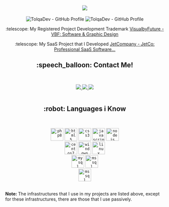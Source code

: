 <p align="center">
  <h1 align="center">
    <a href="https://tolqa.dev/">
      <img src="https://readme-typing-svg.herokuapp.com/?color=0194DD&size=36&center=true&multiline=true&width=700&height=100&lines=Hi%20%F0%9F%91%8B,%20I%27m%20Tolga%20Er;Senior%20Back%20END%20Developer">
    </a>
  </h1>
  <p align="center"> 
    <img src="https://komarev.com/ghpvc/?style=for-the-badge&username=tolqadev&style=flat-square" alt="TolqaDev - GitHub Profile" />
    <img src="https://img.shields.io/github/followers/tolqadev?style=flat-square" alt="TolqaDev - GitHub Profile" />
    <p align="center">:telescope: My Registered Project Development Trademark <a href="https://visualbyfuture.com.tr/" target="_blank" style="text-align:center">VisualbyFuture - VBF: Software & Graphic Design</a></p>
    <p align="center">:telescope: My SaaS Project that I Developed <a href="https://jetcompany.co/" target="_blank" style="text-align:center">JetCompany - JetCo: Professional SaaS Software…</a></p>
  </p>
</p>
<p align="center">
  <h2 align="center">:speech_balloon: Contact Me!</h2><br>
  <p align="center">
  <a href="mailto:me@tolqa.dev" alt="Email">
    <img src="https://img.shields.io/badge/-Gmail-FF0000?style=flat-square&labelColor=FF0000&logo=gmail&logoColor=white&link=LINK-DO-SEU-EMAIL"/>
  </a>
  <a href="https://linkedin.com/in/tolqa-er/" alt="Linkedin">
    <img src="https://img.shields.io/badge/-Linkedin-0e76a8?style=flat-square&logo=Linkedin&logoColor=white&link=LINK-DO-SEU-LINKEDIN"/>
  </a>
  <a href="https://instagram.com/tolqa.dev" alt="Instagram">
    <img src="https://img.shields.io/badge/-Instagram-DF0174?style=flat-square&labelColor=DF0174&logo=instagram&logoColor=white&link=LINK-DO-SEU-INSTAGRAM"/>
  </a><br><br>
</p>
<p align="center">
  <h2 align="center">:robot: Languages i Know</h2><br>
  <p align="center">
    <code><img src="https://tolqa.dev/assets/images/github/php8.png" alt="php8" width="40" height="40"/></code>
    <code><img src="https://tolqa.dev/assets/images/github/html.png" alt="html5" width="40" height="40"/></code>
    <code><img src="https://tolqa.dev/assets/images/github/css.png" alt="css3" width="40" height="40"/></code> 
    <code><img src="https://tolqa.dev/assets/images/github/javascript.png" alt="javascript" width="40" height="40"/></code> 
    <code><img src="https://tolqa.dev/assets/images/github/nodejs.png" alt="nodejs" width="40" height="40"/></code>
    <br>
    <code><img src="https://tolqa.dev/assets/images/github/ubuntu.png" alt="centos7" width="40" height="40"/></code>
    <code><img src="https://tolqa.dev/assets/images/github/windows.png" alt="windows" width="40" height="40"/></code>
    <code><img src="https://tolqa.dev/assets/images/github/linux.png" alt="linux" width="40" height="40"/></code>
    <br>
    <code><img src="https://tolqa.dev/assets/images/github/mysql.png" alt="mysql" width="40" height="40"/></code>
    <code><img src="https://tolqa.dev/assets/images/github/mssql.png" alt="mssql" width="40" height="40"/></code>
    <br>
    <code><img src="https://tolqa.dev/assets/images/github/fortinet.png" alt="mssql" width="40" height="40"/></code>
    <br><br>
    <p><b>Note: </b>The infrastructures that I use in my projects are listed above, except for these infrastructures, there are those that I use passively.</p>
  </p>
</p>
